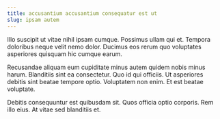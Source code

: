 ```yaml
---
title: accusantium accusantium consequatur est ut
slug: ipsam autem
---
```


Illo suscipit ut vitae nihil ipsam cumque. Possimus ullam qui et. Tempora doloribus neque velit nemo dolor. Ducimus eos rerum quo voluptates asperiores quisquam hic cumque earum.

Recusandae aliquam eum cupiditate minus autem quidem nobis minus harum. Blanditiis sint ea consectetur. Quo id qui officiis. Ut asperiores debitis sint beatae tempore optio. Voluptatem non enim. Et est beatae voluptate.

Debitis consequuntur est quibusdam sit. Quos officia optio corporis. Rem illo eius. At vitae sed blanditiis et.
